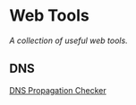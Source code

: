 # Web Tools
*A collection of useful web tools.*

## DNS
[DNS Propagation Checker](https://dnsmap.io/)
